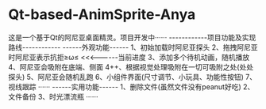 # Qt-based-AnimSprite-Anya
这是一个基于Qt的阿尼亚桌面精灵。项目开发中······
------------项目功能及实现路线------------
------外观功能------
1、初始加载时阿尼亚探头
2、拖拽阿尼亚时阿尼亚表示抗拒≥ω≤  <<<------当前进度
3、添加多个待机动画，随机播放
4、阿尼亚会吸附在底端、侧面
4++、根据视觉处理吸附在一切可吸附之处(处处探头)
5、阿尼亚会随机乱跑
6、小组件界面(尺寸调节、小玩具、功能性按钮)
7、视线跟踪
······
------实用功能------
1、删除文件(虽然文件没有peanut好吃)
2、文件备份
3、时光漂流瓶
······
